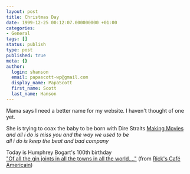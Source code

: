 ```yaml
---
layout: post
title: Christmas Day
date: 1999-12-25 00:12:07.000000000 +01:00
categories:
- General
tags: []
status: publish
type: post
published: true
meta: {}
author:
  login: shanson
  email: papascott-wp@gmail.com
  display_name: PapaScott
  first_name: Scott
  last_name: Hanson
---
```

<p>Mama says I need a better name for my website. I haven't thought of one yet. </p>
<p>She is trying to coax the baby to be born with Dire Straits <a href="http://www.amazon.com/exec/obidos/ASIN/B000002KLQ/mausnewsletter05">Making Movies</a><br /><i>and all i do is miss you and the way we used to be<br />all i do is keep the beat and bad company</i></p>
<p>Today is Humphrey Bogart's 100th birthday <a href="http://rickscafe.simplenet.com/ca/ginjoint.wav"><br />
"Of all the gin joints in all the towns in all the world...."</a> (from <a href="http://rickscafe.simplenet.com">Rick's Caf&eacute; Americain</a>)</p>

